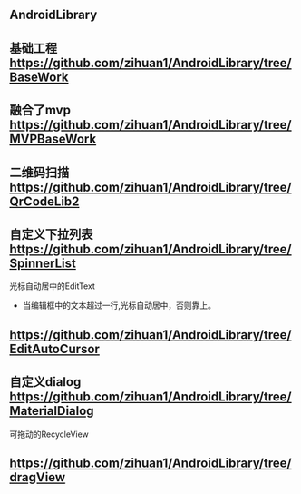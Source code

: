 
AndroidLibrary
 ---

基础工程
https://github.com/zihuan1/AndroidLibrary/tree/BaseWork
---
融合了mvp
https://github.com/zihuan1/AndroidLibrary/tree/MVPBaseWork
---
二维码扫描
https://github.com/zihuan1/AndroidLibrary/tree/QrCodeLib2
---
自定义下拉列表
https://github.com/zihuan1/AndroidLibrary/tree/SpinnerList
---
光标自动居中的EditText
- 当编辑框中的文本超过一行,光标自动居中，否则靠上。

https://github.com/zihuan1/AndroidLibrary/tree/EditAutoCursor
---
自定义dialog
https://github.com/zihuan1/AndroidLibrary/tree/MaterialDialog
---
可拖动的RecycleView

https://github.com/zihuan1/AndroidLibrary/tree/dragView
---

